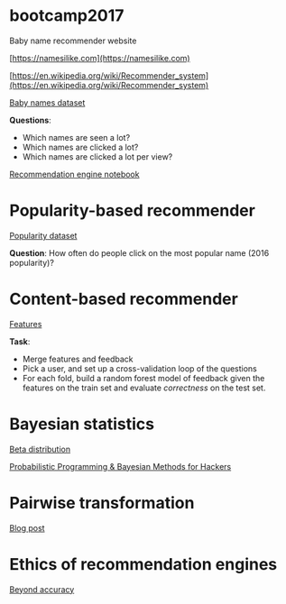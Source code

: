 # bootcamp2017

Baby name recommender website

[https://namesilike.com](https://namesilike.com)

[https://en.wikipedia.org/wiki/Recommender_system](https://en.wikipedia.org/wiki/Recommender_system)

[Baby names dataset](https://s3-eu-west-1.amazonaws.com/rockestate-public/bootcamp/digitiser_dataset.csv)

**Questions**:

- Which names are seen a lot?
- Which names are clicked a lot?
- Which names are clicked a lot per view?

[Recommendation engine notebook](https://github.com/rockestate/bootcamp2017/blob/master/notebooks/recommandation-engine.ipynb)

# Popularity-based recommender

[Popularity dataset](https://s3-eu-west-1.amazonaws.com/rockestate-public/bootcamp/popularity.csv)

**Question**: How often do people click on the most popular name (2016 popularity)?

# Content-based recommender

[Features](https://s3-eu-west-1.amazonaws.com/rockestate-public/bootcamp/features.csv)

**Task**: 
- Merge features and feedback
- Pick a user, and set up a cross-validation loop of the questions
- For each fold, build a random forest model of feedback given the features on the train set and evaluate *correctness* on the test set.

# Bayesian statistics

[Beta distribution](https://en.wikipedia.org/wiki/Beta_distribution)

[Probabilistic Programming & Bayesian Methods for Hackers](http://camdavidsonpilon.github.io/Probabilistic-Programming-and-Bayesian-Methods-for-Hackers/)

# Pairwise transformation

[Blog post](http://fa.bianp.net/blog/2012/learning-to-rank-with-scikit-learn-the-pairwise-transform/)

# Ethics of recommendation engines

[Beyond accuracy](https://en.wikipedia.org/wiki/Recommender_system#Beyond_accuracy)
